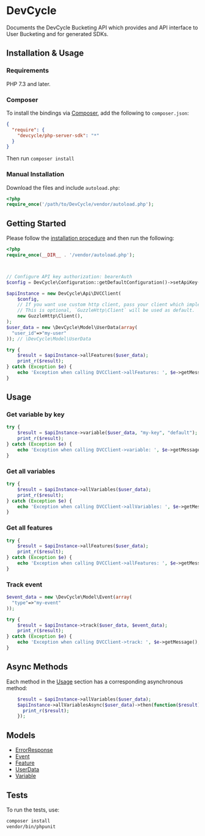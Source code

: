 # DevCycle

Documents the DevCycle Bucketing API which provides and API interface to User Bucketing and for generated SDKs.


## Installation & Usage

### Requirements

PHP 7.3 and later.

### Composer

To install the bindings via [Composer](https://getcomposer.org/), add the following to `composer.json`:

```json
{
  "require": {
    "devcycle/php-server-sdk": "*"
  }
}
```

Then run `composer install`

### Manual Installation

Download the files and include `autoload.php`:

```php
<?php
require_once('/path/to/DevCycle/vendor/autoload.php');
```

## Getting Started

Please follow the [installation procedure](#installation--usage) and then run the following:

```php
<?php
require_once(__DIR__ . '/vendor/autoload.php');



// Configure API key authorization: bearerAuth
$config = DevCycle\Configuration::getDefaultConfiguration()->setApiKey('Authorization', 'YOUR_API_KEY');

$apiInstance = new DevCycle\Api\DVCClient(
    $config,
    // If you want use custom http client, pass your client which implements `GuzzleHttp\ClientInterface`.
    // This is optional, `GuzzleHttp\Client` will be used as default.
    new GuzzleHttp\Client(),
);
$user_data = new \DevCycle\Model\UserData(array(
  "user_id"=>"my-user"
)); // \DevCycle\Model\UserData

try {
    $result = $apiInstance->allFeatures($user_data);
    print_r($result);
} catch (Exception $e) {
    echo 'Exception when calling DVCClient->allFeatures: ', $e->getMessage(), PHP_EOL;
}

```

## Usage

### Get variable by key
```php
try {
    $result = $apiInstance->variable($user_data, "my-key", "default");
    print_r($result);
} catch (Exception $e) {
    echo 'Exception when calling DVCClient->variable: ', $e->getMessage(), PHP_EOL;
}
```

### Get all variables
```php
try {
    $result = $apiInstance->allVariables($user_data);
    print_r($result);
} catch (Exception $e) {
    echo 'Exception when calling DVCClient->allVariables: ', $e->getMessage(), PHP_EOL;
}
```

### Get all features
```php
try {
    $result = $apiInstance->allFeatures($user_data);
    print_r($result);
} catch (Exception $e) {
    echo 'Exception when calling DVCClient->allFeatures: ', $e->getMessage(), PHP_EOL;
}
```

### Track event
```php
$event_data = new \DevCycle\Model\Event(array(
  "type"=>"my-event"
));

try {
    $result = $apiInstance->track($user_data, $event_data);
    print_r($result);
} catch (Exception $e) {
    echo 'Exception when calling DVCClient->track: ', $e->getMessage(), PHP_EOL;
}
```

## Async Methods

Each method in the [Usage](#Usage) section has a corresponding asynchronous method:
```php
    $result = $apiInstance->allVariables($user_data);
    $apiInstance->allVariablesAsync($user_data)->then(function($result) {
      print_r($result);
    });
```

## Models

- [ErrorResponse](docs/Model/ErrorResponse.md)
- [Event](docs/Model/Event.md)
- [Feature](docs/Model/Feature.md)
- [UserData](docs/Model/UserData.md)
- [Variable](docs/Model/Variable.md)

## Tests

To run the tests, use:

```bash
composer install
vendor/bin/phpunit
```
